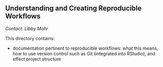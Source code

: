 ## Understanding and Creating Reproducible Workflows

_Contact: Libby Mohr_  

This directory contains:
- documentation pertinent to reproducible workflows: what this means, how to use version control such as Git (integrated into RStudio), and effect project structure  

